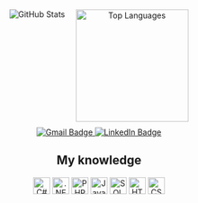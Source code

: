 <div align="center" style="display: flex; justify-content: center; flex-wrap: wrap;">
  <div style="margin: 10px;">
    <picture>
      <source
        srcset="https://github-readme-stats.vercel.app/api?username=Jaummmn&show_icons=true&theme=dark"
        media="(prefers-color-scheme: dark)"
      />
      <source
        srcset="https://github-readme-stats.vercel.app/api?username=Jaummmn&show_icons=true"
        media="(prefers-color-scheme: light), (prefers-color-scheme: no-preference)"
      />
      <img src="https://github-readme-stats.vercel.app/api?username=Jaummmn&show_icons=true" alt="GitHub Stats" />
    </picture>
  </div>

  <div style="margin: 10px;">
    <a href="https://github.com/Jaummmn/convoychat">
      <img height="200" src="https://github-readme-stats.vercel.app/api/top-langs?username=Jaummmn&layout=donut&langs_count=10&card_width=320&theme=dark" alt="Top Languages" />
    </a>
  </div>
</div>


<!-- Seção de contato -->
<div align="center">
  <a href="mailto:joao.victor.martinho2@gmail.com">
    <img src="https://img.shields.io/badge/Gmail-D14836?style=for-the-badge&logo=gmail&logoColor=white" alt="Gmail Badge" />
  </a>
  <a href="https://www.linkedin.com/in/jo%C3%A3o-victor-de-andrade-martinho-3083b928b/" target="_blank">
    <img src="https://img.shields.io/badge/-LinkedIn-%230077B5?style=for-the-badge&logo=linkedin&logoColor=white" alt="LinkedIn Badge" />
  </a>
</div>

<!-- Seção de Linguagens de Programação -->
<div align="center">
  <h2> My knowledge</h3>
    <img height="30" src="https://cdn.jsdelivr.net/gh/devicons/devicon@latest/icons/csharp/csharp-original.svg" alt="C# Badge" />  
    <img height="30" src="https://cdn.jsdelivr.net/gh/devicons/devicon@latest/icons/dotnetcore/dotnetcore-original.svg" alt=".NET Core Badge" />       
    <img height="30" src="https://cdn.jsdelivr.net/gh/devicons/devicon@latest/icons/php/php-original.svg" alt="PHP Badge" />      
    <img height="30" src="https://cdn.jsdelivr.net/gh/devicons/devicon@latest/icons/javascript/javascript-plain.svg" alt="JavaScript Badge" />
    <img height="30" src="https://cdn.jsdelivr.net/gh/devicons/devicon@latest/icons/microsoftsqlserver/microsoftsqlserver-original.svg" alt="SQL Server Badge" />      
    <img height="30" src="https://cdn.jsdelivr.net/gh/devicons/devicon@latest/icons/html5/html5-plain-wordmark.svg" alt="HTML5 Badge" />
    <img height="30" src="https://cdn.jsdelivr.net/gh/devicons/devicon@latest/icons/css3/css3-plain-wordmark.svg" alt="CSS3 Badge" />
</div>

